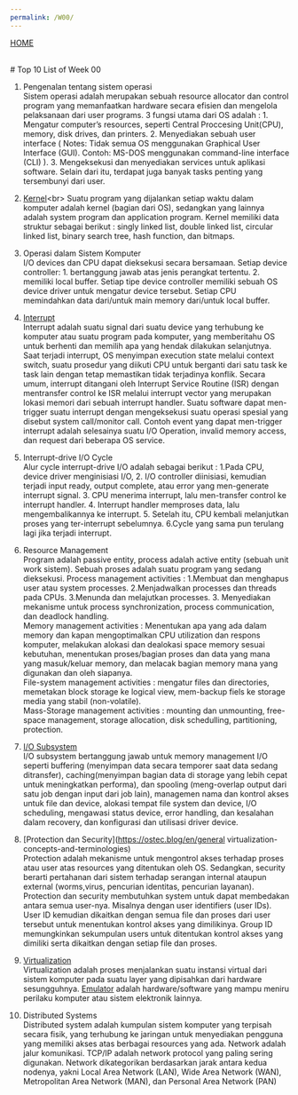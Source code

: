 ```yaml
---
permalink: /W00/
---
```

[HOME](../)

<br>
# Top 10 List of Week 00

1. Pengenalan tentang sistem operasi<br>
Sistem operasi adalah merupakan sebuah resource allocator dan control program yang memanfaatkan hardware secara efisien dan mengelola pelaksanaan dari user programs. 3 fungsi utama dari OS adalah : 1. Mengatur computer’s resources, seperti Central Proccesing Unit(CPU), memory, disk drives, dan printers. 2. Menyediakan sebuah user interface ( Notes: Tidak semua OS menggunakan Graphical User Interface (GUI). Contoh: MS-DOS menggunakan command-line interface (CLI) ). 3. Mengeksekusi dan menyediakan services untuk aplikasi software. Selain dari itu, terdapat juga banyak tasks penting yang tersembunyi dari user. 

2. [Kernel](https://en.wikipedia.org/wiki/Kernel_(operating_system))<br>
Suatu program yang dijalankan setiap waktu dalam komputer adalah kernel (bagian dari OS), sedangkan yang lainnya adalah system program dan application program. Kernel memiliki data struktur sebagai berikut : singly linked list, double linked list, circular linked list, binary search tree, hash function, dan bitmaps.

3. Operasi dalam Sistem Komputer<br>
I/O devices dan CPU dapat dieksekusi secara bersamaan. Setiap device controller: 1. bertanggung jawab atas jenis perangkat tertentu.  2. memiliki local buffer.  Setiap tipe device controller memiliki sebuah OS device driver untuk mengatur device tersebut. Setiap CPU memindahkan data dari/untuk main memory dari/untuk local buffer.

4. [Interrupt](https://en.wikipedia.org/wiki/Interrupt)<br>
Interrupt adalah suatu signal dari suatu device yang terhubung ke komputer atau suatu program pada komputer, yang memberitahu OS untuk berhenti dan memilih apa yang hendak dilakukan selanjutnya. Saat terjadi interrupt, OS menyimpan execution state melalui context switch, suatu prosedur yang diikuti CPU untuk berganti dari satu task ke task lain dengan tetap memastikan tidak terjadinya konflik. Secara umum, interrupt ditangani oleh Interrupt Service Routine (ISR) dengan mentransfer control ke ISR melalui interrupt vector yang merupakan lokasi memori dari sebuah interrupt handler. Suatu software dapat men-trigger suatu interrupt dengan mengeksekusi suatu operasi spesial yang disebut system call/monitor call. Contoh event yang dapat men-trigger interrupt adalah selesainya suatu I/O Operation, invalid memory access, dan request dari beberapa OS service.

5. Interrupt-drive I/O Cycle<br>
Alur cycle interrupt-drive I/O adalah sebagai berikut : 1.Pada CPU, device driver menginisiasi I/O, 2. I/O controller diinisiasi, kemudian terjadi input ready, output complete, atau error yang men-generate interrupt signal. 3. CPU menerima interrupt, lalu men-transfer control ke interrupt handler. 4. Interrupt handler memproses data, lalu mengembalikannya ke interrupt. 5. Setelah itu, CPU kembali melanjutkan proses yang ter-interrupt sebelumnya. 6.Cycle yang sama pun terulang lagi jika terjadi interrupt.

6. Resource Management<br>
Program adalah passive entity, process adalah active entity (sebuah unit work sistem). Sebuah proses adalah suatu program yang sedang dieksekusi. 
Process management activities : 1.Membuat dan menghapus user atau system processes. 2.Menjadwalkan processes dan threads pada CPUs.  3.Menunda dan melajutkan processes. 3. Menyediakan mekanisme untuk process synchronization, process communication, dan deadlock handling.<br>
Memory management activities : Menentukan apa yang ada dalam memory dan kapan mengoptimalkan CPU utilization dan respons komputer, melakukan alokasi dan dealokasi space memory sesuai kebutuhan, menentukan proses/bagian proses dan data yang mana yang masuk/keluar memory, dan melacak bagian memory mana yang digunakan dan oleh siapanya.<br>
File-system management activities : mengatur files dan directories, memetakan block storage ke logical view, mem-backup fiels ke storage media yang stabil (non-volatile).<br>
Mass-Storage management activities : mounting dan unmounting, free-space management, storage allocation, disk schedulling, partitioning, protection.

7. [I/O Subsystem](http://kambing.ui.ac.id/bebas/v15/umum/ibam/ibam-os-html/x6158.html)<br>
I/O subsystem bertanggung jawab untuk memory management I/O seperti buffering (menyimpan data secara temporer saat data sedang ditransfer), caching(menyimpan bagian data di storage yang lebih cepat untuk meningkatkan performa), dan spooling (meng-overlap output dari satu job dengan input dari job lain), managemen nama dan kontrol akses untuk file dan device, alokasi tempat file system dan device, I/O scheduling, mengawasi status device, error handling, dan kesalahan dalam recovery, dan konfigurasi dan utilisasi driver device.

8. [Protection dan Security](https://ostec.blog/en/general virtualization-concepts-and-terminologies)<br>
Protection adalah mekanisme untuk mengontrol akses terhadap proses atau user atas resources yang ditentukan oleh OS. Sedangkan, security berarti pertahanan dari sistem terhadap serangan internal ataupun external (worms,virus, pencurian identitas, pencurian layanan). Protection dan security membutuhkan system untuk dapat membedakan antara semua user-nya. Misalnya dengan user identifiers (user IDs). User ID kemudian dikaitkan dengan semua file dan proses dari user tersebut untuk menentukan kontrol akses yang dimilikinya. Group ID memungkinkan sekumpulan users untuk ditentukan kontrol akses yang dimiliki serta dikaitkan dengan setiap file dan proses.

9. [Virtualization](https://en.wikipedia.org/wiki/10)<br>
Virtualization adalah proses menjalankan suatu instansi virtual dari sistem komputer pada suatu layer yang dipisahkan dari hardware sesungguhnya. [Emulator](https://en.wikipedia.org/wiki/Emulator) adalah hardware/software yang mampu meniru perilaku komputer atau sistem elektronik lainnya. 

10. Distributed Systems<br>
Distributed system adalah kumpulan sistem komputer yang terpisah secara fisik, yang terhubung ke jaringan untuk menyediakan pengguna yang memiliki akses atas berbagai resources yang ada. Network adalah jalur komunikasi. TCP/IP adalah network protocol yang paling sering digunakan. Network dikategorikan berdasarkan jarak antara kedua nodenya, yakni Local Area Network (LAN), Wide Area Network (WAN), Metropolitan Area Network (MAN), dan Personal Area Network (PAN)